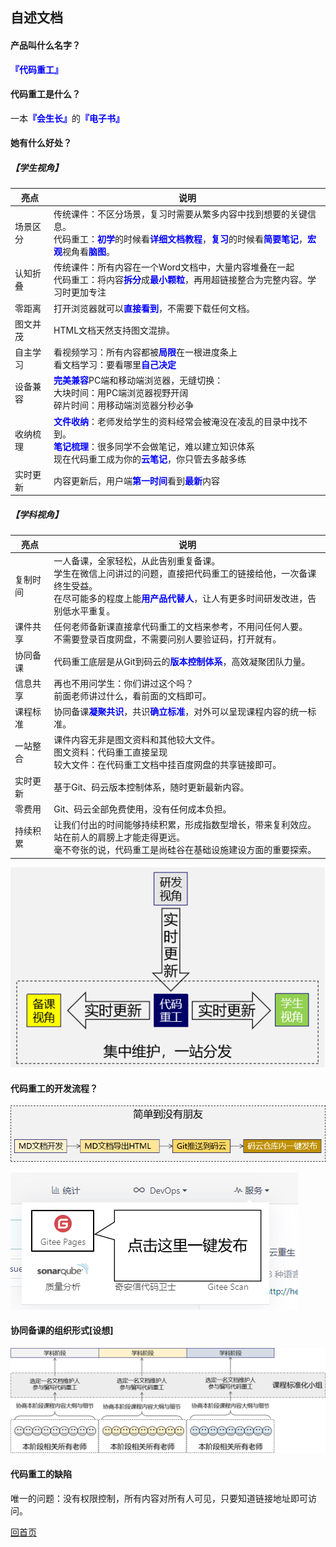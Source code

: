 ## 自述文档

#### 产品叫什么名字？

<span style="color:blue;font-weight:bold;">『代码重工』</span>

#### 代码重工是什么？

一本<span style="color:blue;font-weight:bold;">『会生长』</span>的<span style="color:blue;font-weight:bold;">『电子书』</span>

#### 她有什么好处？

##### 【学生视角】

| 亮点     | 说明                                                         |
| -------- | ------------------------------------------------------------ |
| 场景区分 | 传统课件：不区分场景，复习时需要从繁多内容中找到想要的关键信息。<br />代码重工：<span style="color:blue;font-weight:bold;">初学</span>的时候看<span style="color:blue;font-weight:bold;">详细文档教程</span>，<span style="color:blue;font-weight:bold;">复习</span>的时候看<span style="color:blue;font-weight:bold;">简要笔记</span>，<span style="color:blue;font-weight:bold;">宏观</span>视角看<span style="color:blue;font-weight:bold;">脑图</span>。 |
| 认知折叠 | 传统课件：所有内容在一个Word文档中，大量内容堆叠在一起<br />代码重工：将内容<span style="color:blue;font-weight:bold;">拆分</span>成<span style="color:blue;font-weight:bold;">最小颗粒</span>，再用超链接整合为完整内容。学习时更加专注 |
| 零距离   | 打开浏览器就可以<span style="color:blue;font-weight:bold;">直接看到</span>，不需要下载任何文档。 |
| 图文并茂 | HTML文档天然支持图文混排。                                   |
| 自主学习 | 看视频学习：所有内容都被<span style="color:blue;font-weight:bold;">局限</span>在一根进度条上<br />看文档学习：要看哪里<span style="color:blue;font-weight:bold;">自己决定</span> |
| 设备兼容 | <span style="color:blue;font-weight:bold;">完美兼容</span>PC端和移动端浏览器，无缝切换：<br />大块时间：用PC端浏览器视野开阔<br />碎片时间：用移动端浏览器分秒必争 |
| 收纳梳理 | <span style="color:blue;font-weight:bold;">文件收纳</span>：老师发给学生的资料经常会被淹没在凌乱的目录中找不到。<br /><span style="color:blue;font-weight:bold;">笔记梳理</span>：很多同学不会做笔记，难以建立知识体系<br />现在代码重工成为你的<span style="color:blue;font-weight:bold;">云笔记</span>，你只管去多敲多练 |
| 实时更新 | 内容更新后，用户端<span style="color:blue;font-weight:bold;">第一时间</span>看到<span style="color:blue;font-weight:bold;">最新</span>内容 |

##### 【学科视角】

| 亮点     | 说明                                                         |
| -------- | ------------------------------------------------------------ |
| 复制时间 | 一人备课，全家轻松，从此告别重复备课。<br />学生在微信上问讲过的问题，直接把代码重工的链接给他，一次备课终生受益。<br />在尽可能多的程度上能<span style="color:blue;font-weight:bold;">用产品代替人</span>，让人有更多时间研发改进，告别低水平重复。 |
| 课件共享 | 任何老师备新课直接拿代码重工的文档来参考，不用问任何人要。<br />不需要登录百度网盘，不需要问别人要验证码，打开就有。<br /> |
| 协同备课 | 代码重工底层是从Git到码云的<span style="color:blue;font-weight:bold;">版本控制体系</span>，高效凝聚团队力量。 |
| 信息共享 | 再也不用问学生：你们讲过这个吗？<br />前面老师讲过什么，看前面的文档即可。 |
| 课程标准 | 协同备课<span style="color:blue;font-weight:bold;">凝聚共识</span>，共识<span style="color:blue;font-weight:bold;">确立标准</span>，对外可以呈现课程内容的统一标准。 |
| 一站整合 | 课件内容无非是图文资料和其他较大文件。<br />图文资料：代码重工直接呈现<br />较大文件：在代码重工文档中挂百度网盘的共享链接即可。 |
| 实时更新 | 基于Git、码云版本控制体系，随时更新最新内容。                |
| 零费用   | Git、码云全部免费使用，没有任何成本负担。                    |
| 持续积累 | 让我们付出的时间能够持续积累，形成指数型增长，带来复利效应。<br />站在前人的肩膀上才能走得更远。<br />毫不夸张的说，代码重工是尚硅谷在基础设施建设方面的重要探索。 |

![images](images/img001.png)

#### 代码重工的开发流程？

![images](images/img002.png)

![images](images/img003.png)

#### 协同备课的组织形式[设想]

![images](images/img004.png)

#### 代码重工的缺陷

唯一的问题：没有权限控制，所有内容对所有人可见，只要知道链接地址即可访问。



[回首页](../index.html)